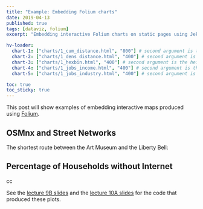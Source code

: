 ```yaml
---
title: "Example: Embedding Folium charts"
date: 2019-04-13
published: true
tags: [dataviz, folium]
excerpt: "Embedding interactive Folium charts on static pages using Jekyll."

hv-loader:
  chart-1: ["charts/1_cum_distance.html", "800"] # second argument is the height
  chart-2: ["charts/1_dens_distance.html", "400"] # second argument is the height
  chart-3: ["charts/1_hexbin.html", "400"] # second argument is the height
  chart-4: ["charts/1_jobs_income.html", "400"] # second argument is the height
  chart-5: ["charts/1_jobs_industry.html", "400"] # second argument is the height

toc: true
toc_sticky: true
---
```


This post will show examples of embedding interactive maps produced using [Folium](https://github.com/python-visualization/folium).

## OSMnx and Street Networks

The shortest route between the Art Museum and the Liberty Bell:

<div id="chart-1"></div>

## Percentage of Households without Internet

<div id="chart-2"></div>

<div id="chart-3"></div>
cc
<div id="chart-4"></div>

<div id="chart-5"></div>


See the [lecture 9B slides](https://musa-550-fall-2020.github.io/slides/lecture-9B.html) and the [lecture 10A slides](https://musa-550-fall-2020.github.io/slides/lecture-10A.html) for the code that produced these plots.
